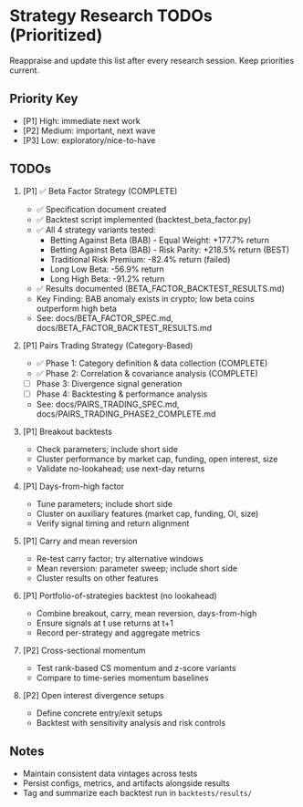 # Strategy Research TODOs (Prioritized)

Reappraise and update this list after every research session. Keep priorities current.

## Priority Key
- [P1] High: immediate next work
- [P2] Medium: important, next wave
- [P3] Low: exploratory/nice-to-have

## TODOs

1. [P1] ✅ Beta Factor Strategy (COMPLETE)
   - ✅ Specification document created
   - ✅ Backtest script implemented (backtest_beta_factor.py)
   - ✅ All 4 strategy variants tested:
     - Betting Against Beta (BAB) - Equal Weight: +177.7% return
     - Betting Against Beta (BAB) - Risk Parity: +218.5% return (BEST)
     - Traditional Risk Premium: -82.4% return (failed)
     - Long Low Beta: -56.9% return
     - Long High Beta: -91.2% return
   - ✅ Results documented (BETA_FACTOR_BACKTEST_RESULTS.md)
   - Key Finding: BAB anomaly exists in crypto; low beta coins outperform high beta
   - See: docs/BETA_FACTOR_SPEC.md, docs/BETA_FACTOR_BACKTEST_RESULTS.md

2. [P1] Pairs Trading Strategy (Category-Based)
   - ✅ Phase 1: Category definition & data collection (COMPLETE)
   - ✅ Phase 2: Correlation & covariance analysis (COMPLETE)
   - [ ] Phase 3: Divergence signal generation
   - [ ] Phase 4: Backtesting & performance analysis
   - See: docs/PAIRS_TRADING_SPEC.md, docs/PAIRS_TRADING_PHASE2_COMPLETE.md

2. [P1] Breakout backtests
   - Check parameters; include short side
   - Cluster performance by market cap, funding, open interest, size
   - Validate no-lookahead; use next-day returns

3. [P1] Days-from-high factor
   - Tune parameters; include short side
   - Cluster on auxiliary features (market cap, funding, OI, size)
   - Verify signal timing and return alignment

4. [P1] Carry and mean reversion
   - Re-test carry factor; try alternative windows
   - Mean reversion: parameter sweep; include short side
   - Cluster results on other features

5. [P1] Portfolio-of-strategies backtest (no lookahead)
   - Combine breakout, carry, mean reversion, days-from-high
   - Ensure signals at t use returns at t+1
   - Record per-strategy and aggregate metrics

6. [P2] Cross-sectional momentum
   - Test rank-based CS momentum and z-score variants
   - Compare to time-series momentum baselines

7. [P2] Open interest divergence setups
   - Define concrete entry/exit setups
   - Backtest with sensitivity analysis and risk controls

## Notes
- Maintain consistent data vintages across tests
- Persist configs, metrics, and artifacts alongside results
- Tag and summarize each backtest run in `backtests/results/`